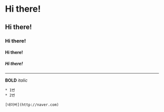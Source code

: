 # Hi there!
## Hi there!
### Hi there!
#### Hi there!
##### Hi there!

---

**BOLD**
*italic*
~~~줄긋기~~~
* 1번
* 2번

[네이버](http://naver.com)
